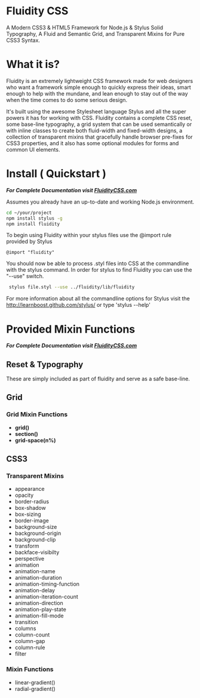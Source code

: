 Fluidity CSS
============
A Modern CSS3 & HTML5 Framework for Node.js & Stylus
Solid Typography, A Fluid and Semantic Grid, and Transparent Mixins for Pure CSS3 Syntax.

What it is?
==========
Fluidity is an extremely lightweight CSS framework made for web designers who want a framework simple enough to quickly express their ideas, smart enough to help with the mundane, and lean enough to stay out of the way when the time comes to do some serious design.

It's built using the awesome Stylesheet language Stylus and all the super powers it has for working with CSS. Fluidity contains a complete CSS reset, some base-line typography, a grid system that can be used semantically or with inline classes to create both fluid-width and fixed-width designs, a collection of transparent mixins that gracefully handle browser pre-fixes for CSS3 properties, and it also has some optional modules for forms and common UI elements.

Install ( Quickstart )
=======
___For Complete Documentation visit [FluidityCSS.com](http://fluiditycss.com/)___

Assumes you already have an up-to-date and working Node.js environment.
~~~ sh
cd ~/your/project
npm install stylus -g
npm install fluidity
~~~

To begin using Fluidity within your stylus files use the @import rule provided by Stylus

~~~
@import "fluidity"
~~~

You should now be able to process .styl files into CSS at the commandline with the stylus command. In order for stylus to find Fluidity you can use the "--use" switch.

~~~ sh
 stylus file.styl --use ../fluidity/lib/fluidity
~~~

For more information about all the commandline options for Stylus visit the http://learnboost.github.com/stylus/ or type 'stylus --help'

# Provided Mixin Functions
___For Complete Documentation visit [FluidityCSS.com](http://fluiditycss.com/)___

## Reset & Typography
 These are simply included as part of fluidity and serve as a safe base-line.

## Grid
### Grid Mixin Functions
 * __grid()__
 * __section()__
 * __grid-space(n%)__

## CSS3
### Transparent Mixins
* appearance
* opacity
* border-radius
* box-shadow
* box-sizing
* border-image
* background-size
* background-origin
* background-clip
* transform
* backface-visibilty
* perspective
* animation
* animation-name
* animation-duration
* animation-timing-function
* animation-delay
* animation-iteration-count
* animation-direction
* animation-play-state
* animation-fill-mode
* transition
* columns
* column-count
* column-gap
* column-rule
* filter

### Mixin Functions

* linear-gradient()
* radial-gradient() 

